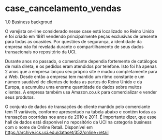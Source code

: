 # case_cancelamento_vendas

1.0 Business backgroud 

O varejista on-line considerado nesse case está localizado no Reino Unido e foi criado em 1981 vendendo principalmente peças exclusivas de presente para todas as ocasiões. Por questões de segurança, a identidade da empresa não foi revelada durante o compartilhamento de seus dados transacionais no repositório da UCI. 

Durante anos no passado, o comerciante dependia fortemente de catálogos de mala direta, e os pedidos eram atendidos por telefone. Isto foi há apenas 2 anos que a empresa lançou seu próprio site e mudou completamente para a Web. Desde então a
empresa tem mantido um ritmo constante e um número saudável de clientes de todas as partes do Reino Unido e da Europa, e acumulou uma enorme quantidade de dados sobre muitos clientes. A empresa também usa Amazon.co.uk para comercializar e vender seus produtos.

O conjunto de dados de transações do cliente mantido pelo comerciante tem 11 variáveis, conforme apresentado na tabela abaixo e contém todas as transações ocorridas nos anos de 2010 e 2011. É importante dizer, que esse hall de dados está disponível no repositório da UCI na categoria business com o nome de Online Retail. 
Disponível em <https://archive.ics.uci.edu/dataset/352/online+retail>

